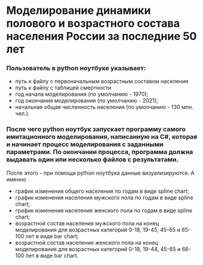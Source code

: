 # Моделирование динамики полового и возрастного состава населения России за последние 50 лет

### Пользователь в python ноутбуке указывает:
- путь к файлу с первоначальным возрастным составом населения
- путь к файлу с таблицей смертности
- год начала моделирования (по умолчанию - 1970);
- год окончания моделирования (по умолчанию - 2021);
- начальная общая численность населения (по умолчанию - 130 млн. чел.).

### После чего python ноутбук запускает программу самого имитационного моделирования, написанную на C#, которая и начинает процесс моделирования с заданными параметрами. По окончании процесса, программа должна выдавать один или несколько файлов с результатами. 

После этого - при помощи python ноутбука данные визуализируются. А именно
- график изменения общего населения по годам в виде spline chart;
- график изменения населения мужского пола по годам в виде spline chart;
- график изменения населения женского пола по годам в виде spline chart;
- возрастной состав населения мужского пола на конец моделирования для возрастных категорий 0-18, 19-45, 45-65 и 65-100 лет в виде bar chart;
- возрастной состав населения женского пола на конец моделирования для возрастных категорий 0-18, 19-44, 45-65 и 66-100 лет в виде bar chart.
